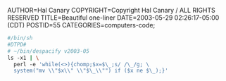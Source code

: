AUTHOR=Hal Canary
COPYRIGHT=Copyright Hal Canary / ALL RIGHTS RESERVED
TITLE=Beautiful one-liner
DATE=2003-05-29 02:26:17-05:00 (CDT)
POSTID=55
CATEGORIES=computers-code;

```sh
#/bin/sh
#DTPD#
# ~/bin/despacify v2003-05
ls -x1 | \
  perl -e 'while(<>){chomp;$x=$\_;s/ /\_/g; \
  system("mv \\"$x\\" \\"$\_\\"") if ($x ne $\_);}'
```
